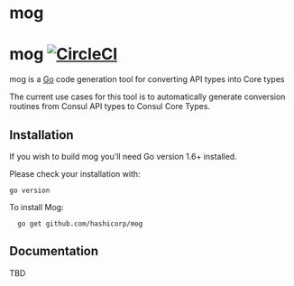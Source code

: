 # mog

mog [![CircleCI](https://circleci.com/gh/hashicorp/mog.svg?style=svg)](https://circleci.com/gh/hashicorp/mog)
====

mog is a [Go](http://www.golang.org) code generation tool for converting API types into Core types

The current use cases for this tool is to automatically generate conversion routines from Consul API types to Consul Core Types.

## Installation
If you wish to build mog you'll need Go version 1.6+ installed.

Please check your installation with:

```
go version
```
To install Mog:

```
  go get github.com/hashicorp/mog
```

## Documentation

TBD
